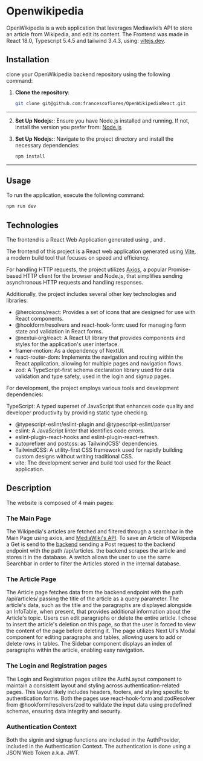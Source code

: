 # Openwikipedia
OpenWikipedia is a web application that leverages Mediawiki’s API to store an article from Wikipedia, and edit its content.
The Frontend was made in React 18.0, Typescript 5.4.5 and tailwind 3.4.3, using: [vitejs.dev](https://vitejs.dev/).


## Installation
clone your OpenWikipedia backend repository using the following command:
1. **Clone the repository**:
   ```bash
   git clone git@github.com:francescoflores/OpenWikipediaReact.git
---

2. **Set Up Nodejs:**:
Ensure you have Node.js installed and running. If not, install the version you prefer from: [Node.js](https://nodejs.org)

2. **Set Up Nodejs:**:
Navigate to the project directory and install the necessary dependencies:
   ```bash
   npm install
  ---

## Usage
To run the application, execute the following command:

```bash
npm run dev
```

## Technologies
The frontend is a React Web Application generated using , and .

The frontend of this project is a React web application generated using [Vite](https://vitejs.dev/), a modern build tool that focuses on speed and efficiency. 

For handling HTTP requests, the project utilizes [Axios](https://axios-http.com/), a popular Promise-based HTTP client for the browser and Node.js, that simplifies sending asynchronous HTTP requests and handling responses.

Additionally, the project includes several other key technologies and libraries:

* @heroicons/react: Provides a set of icons that are designed for use with React components.
* @hookform/resolvers and react-hook-form: used for managing form state and validation in React forms.
* @nextui-org/react: A React UI library that provides components and styles for the application's user interface.
* framer-motion: As a dependency of NextUI.
* react-router-dom: Implements the navigation and routing within the React application, allowing for multiple pages and navigation flows.
* zod: A TypeScript-first schema declaration library used for data validation and type safety, used in the login and signup pages.

For development, the project employs various tools and development dependencies:

TypeScript: A typed superset of JavaScript that enhances code quality and developer productivity by providing static type checking.
* @typescript-eslint/eslint-plugin and @typescript-eslint/parser
* eslint: A JavaScript linter that identifies code errors.
* eslint-plugin-react-hooks and eslint-plugin-react-refresh.
* autoprefixer and postcss: as TailwindCSS' dependencies.
* TailwindCSS: A utility-first CSS framework used for rapidly building custom designs without writing traditional CSS.
* vite: The development server and build tool used for the React application.

## Description
The website is composed of 4 main pages:

### The Main Page
The Wikipedia's articles are fetched and filtered through a searchbar in the Main Page using axios, and [MediaWiki's API](https://www.mediawiki.org/wiki/API:Main_page). To save an Article of Wikipedia a Get is send to the [backend]() sending a Post request to the backend endpoint with the path /api/articles.
the backend scrapes the article and stores it in the database. A switch allows the user to use the same Searchbar in order to filter the Articles stored in the internal database.

### The Article Page
The Article page fetches data from the backend endpoint with the path /api/articles/ passing the title of the article as a query parameter. The article's data, such as the title and the paragraphs are displayed alongside an InfoTable, when present, that provides additional information about the Article's topic. Users can edit paragraphs or delete the entire article. I chose to insert the article's deletion on this page, so that the user is forced to view the content of the page before deleting it. The page utilizes Next UI's Modal component for editing paragraphs and tables, allowing users to add or delete rows in tables. The Sidebar component displays an index of paragraphs within the article, enabling easy navigation.

### The Login and Registration pages
The Login and Registration pages utilize the AuthLayout component to maintain a consistent layout and styling across authentication-related pages. This layout likely includes headers, footers, and styling specific to authentication forms. Both the pages use react-hook-form and zodResolver from @hookform/resolvers/zod to validate the input data using predefined schemas, ensuring data integrity and security.

### Authentication Context
Both the signin and signup functions are included in the AuthProvider, included in the Authentication Context. The authentication is done using a JSON Web Token a.k.a. JWT.

